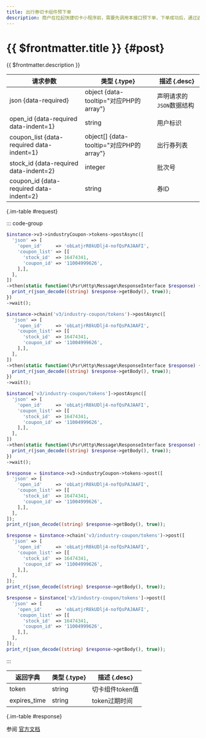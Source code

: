 ```yaml
---
title: 出行券切卡组件预下单
description: 商户在拉起快捷切卡小程序前，需要先调用本接口预下单，下单成功后，通过返回的token拉起小程序，本接口的调用商户需要和拉起组件传入的调用商户是同一个。
---
```


# {{ $frontmatter.title }} {#post}

{{ $frontmatter.description }}

| 请求参数 | 类型 {.type} | 描述 {.desc}
| --- | --- | ---
| json {data-required} | object {data-tooltip="对应PHP的array"} | 声明请求的`JSON`数据结构
| open_id {data-required data-indent=1} | string | 用户标识
| coupon_list {data-required data-indent=1} | object[] {data-tooltip="对应PHP的array"} | 出行券列表
| stock_id {data-required data-indent=2} | integer | 批次号
| coupon_id {data-required data-indent=2} | string | 券ID

{.im-table #request}

::: code-group

```php [异步纯链式]
$instance->v3->industryCoupon->tokens->postAsync([
  'json' => [
    'open_id'     => 'obLatjrR8kUDlj4-nofQsPAJAAFI',
    'coupon_list' => [[
      'stock_id'  => 16474341,
      'coupon_id' => '11004999626',
    ],],
  ],
])
->then(static function(\Psr\Http\Message\ResponseInterface $response) {
  print_r(json_decode((string) $response->getBody(), true));
})
->wait();
```

```php [异步声明式]
$instance->chain('v3/industry-coupon/tokens')->postAsync([
  'json' => [
    'open_id'     => 'obLatjrR8kUDlj4-nofQsPAJAAFI',
    'coupon_list' => [[
      'stock_id'  => 16474341,
      'coupon_id' => '11004999626',
    ],],
  ],
])
->then(static function(\Psr\Http\Message\ResponseInterface $response) {
  print_r(json_decode((string) $response->getBody(), true));
})
->wait();
```

```php [异步属性式]
$instance['v3/industry-coupon/tokens']->postAsync([
  'json' => [
    'open_id'     => 'obLatjrR8kUDlj4-nofQsPAJAAFI',
    'coupon_list' => [[
      'stock_id'  => 16474341,
      'coupon_id' => '11004999626',
    ],],
  ],
])
->then(static function(\Psr\Http\Message\ResponseInterface $response) {
  print_r(json_decode((string) $response->getBody(), true));
})
->wait();
```

```php [同步纯链式]
$response = $instance->v3->industryCoupon->tokens->post([
  'json' => [
    'open_id'     => 'obLatjrR8kUDlj4-nofQsPAJAAFI',
    'coupon_list' => [[
      'stock_id'  => 16474341,
      'coupon_id' => '11004999626',
    ],],
  ],
]);
print_r(json_decode((string) $response->getBody(), true));
```

```php [同步声明式]
$response = $instance->chain('v3/industry-coupon/tokens')->post([
  'json' => [
    'open_id'     => 'obLatjrR8kUDlj4-nofQsPAJAAFI',
    'coupon_list' => [[
      'stock_id'  => 16474341,
      'coupon_id' => '11004999626',
    ],],
  ],
]);
print_r(json_decode((string) $response->getBody(), true));
```

```php [同步属性式]
$response = $instance['v3/industry-coupon/tokens']->post([
  'json' => [
    'open_id'     => 'obLatjrR8kUDlj4-nofQsPAJAAFI',
    'coupon_list' => [[
      'stock_id'  => 16474341,
      'coupon_id' => '11004999626',
    ],],
  ],
]);
print_r(json_decode((string) $response->getBody(), true));
```

:::

| 返回字典 | 类型 {.type} | 描述 {.desc}
| --- | --- | ---
| token | string | 切卡组件token值
| expires_time | string | token过期时间

{.im-table #response}

参阅 [官方文档](https://pay.weixin.qq.com/wiki/doc/apiv3/apis/chapter9_9_1.shtml)
